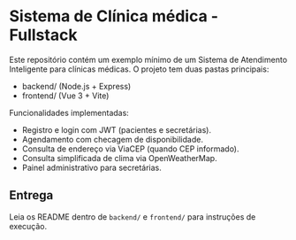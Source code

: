 # Sistema de Clínica médica - Fullstack

Este repositório contém um exemplo mínimo de um Sistema de Atendimento Inteligente para clínicas médicas.
O projeto tem duas pastas principais:
- backend/ (Node.js + Express)
- frontend/ (Vue 3 + Vite)

Funcionalidades implementadas:
- Registro e login com JWT (pacientes e secretárias).
- Agendamento com checagem de disponibilidade.
- Consulta de endereço via ViaCEP (quando CEP informado).
- Consulta simplificada de clima via OpenWeatherMap.
- Painel administrativo para secretárias.

## Entrega

Leia os README dentro de `backend/` e `frontend/` para instruções de execução.
